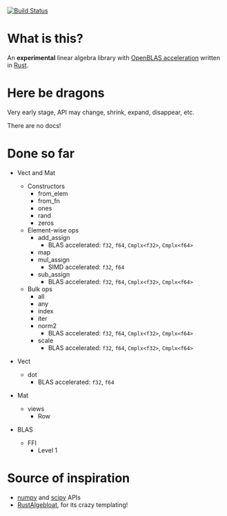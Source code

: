 [![Build Status](https://travis-ci.org/japaric/linalg.rs.svg?branch=master)](https://travis-ci.org/japaric/linalg.rs)

# What is this?

An **experimental** linear algebra library with
[OpenBLAS acceleration](http://www.openblas.net) written in
[Rust](http://www.rust-lang.org).

# Here be dragons

Very early stage, API may change, shrink, expand, disappear, etc.

There are no docs!

# Done so far

* Vect and Mat
  * Constructors
    * from_elem
    * from_fn
    * ones
    * rand
    * zeros
  * Element-wise ops
    * add_assign
      * BLAS accelerated: `f32`, `f64`, `Cmplx<f32>`, `Cmplx<f64>`
    * map
    * mul_assign
      * SIMD accelerated: `f32`, `f64`
    * sub_assign
      * BLAS accelerated: `f32`, `f64`, `Cmplx<f32>`, `Cmplx<f64>`
  * Bulk ops
    * all
    * any
    * index
    * iter
    * norm2
      * BLAS accelerated: `f32`, `f64`, `Cmplx<f32>`, `Cmplx<f64>`
    * scale
      * BLAS accelerated: `f32`, `f64`, `Cmplx<f32>`, `Cmplx<f64>`

* Vect
  * dot
    * BLAS accelerated: `f32`, `f64`

* Mat
  * views
    * Row

* BLAS
  * FFI
    * Level 1

# Source of inspiration

* [numpy](http://www.numpy.org) and [scipy](http://www.scipy.org) APIs
* [RustAlgebloat](https://github.com/SiegeLord/RustAlgebloat), for its crazy
  templating!
